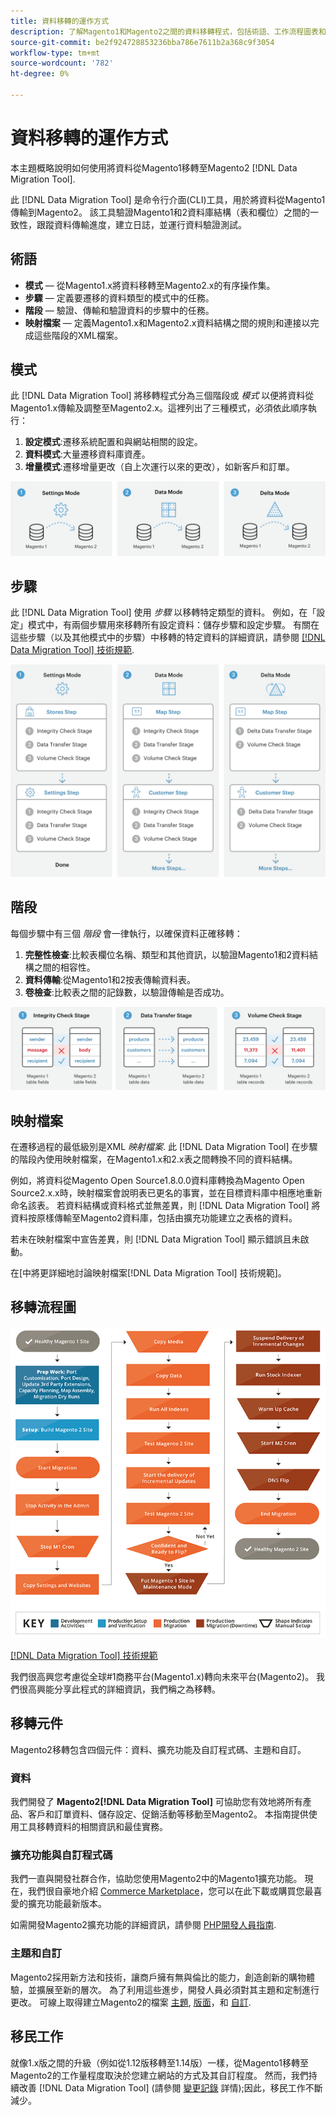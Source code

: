 ```yaml
---
title: 資料移轉的運作方式
description: 了解Magento1和Magento2之間的資料移轉程式，包括術語、工作流程圖表和步驟。
source-git-commit: be2f924728853236bba786e7611b2a368c9f3054
workflow-type: tm+mt
source-wordcount: '782'
ht-degree: 0%

---
```



# 資料移轉的運作方式

本主題概略說明如何使用將資料從Magento1移轉至Magento2 [!DNL Data Migration Tool].

此 [!DNL Data Migration Tool] 是命令行介面(CLI)工具，用於將資料從Magento1傳輸到Magento2。 該工具驗證Magento1和2資料庫結構（表和欄位）之間的一致性，跟蹤資料傳輸進度，建立日誌，並運行資料驗證測試。

## 術語

* **模式**  — 從Magento1.x將資料移轉至Magento2.x的有序操作集。
* **步驟**  — 定義要遷移的資料類型的模式中的任務。
* **階段**  — 驗證、傳輸和驗證資料的步驟中的任務。
* **映射檔案**  — 定義Magento1.x和Magento2.x資料結構之間的規則和連接以完成這些階段的XML檔案。

## 模式

此 [!DNL Data Migration Tool] 將移轉程式分為三個階段或 *模式* 以便將資料從Magento1.x傳輸及調整至Magento2.x。這裡列出了三種模式，必須依此順序執行：

1. **設定模式**:遷移系統配置和與網站相關的設定。
1. **資料模式**:大量遷移資料庫資產。
1. **增量模式**:遷移增量更改（自上次運行以來的更改），如新客戶和訂單。

![移轉模式](../../assets/data-migration/MigrationModes2.png)

## 步驟

此 [!DNL Data Migration Tool] 使用 *步驟* 以移轉特定類型的資料。 例如，在「設定」模式中，有兩個步驟用來移轉所有設定資料：儲存步驟和設定步驟。 有關在這些步驟（以及其他模式中的步驟）中移轉的特定資料的詳細資訊，請參閱 [[!DNL Data Migration Tool] 技術規範](technical-specification.md).

![移轉概述](../../assets/data-migration/MigrationOverview2.png)

## 階段

每個步驟中有三個 *階段* 會一律執行，以確保資料正確移轉：

1. **完整性檢查**:比較表欄位名稱、類型和其他資訊，以驗證Magento1和2資料結構之間的相容性。
1. **資料傳輸**:從Magento1和2按表傳輸資料表。
1. **卷檢查**:比較表之間的記錄數，以驗證傳輸是否成功。

![遷移階段](../../assets/data-migration/MigrationSteps2.png)

## 映射檔案

在遷移過程的最低級別是XML *映射檔案*. 此 [!DNL Data Migration Tool] 在步驟的階段內使用映射檔案，在Magento1.x和2.x表之間轉換不同的資料結構。

例如，將資料從Magento Open Source1.8.0.0資料庫轉換為Magento Open Source2.x.x時，映射檔案會說明表已更名的事實，並在目標資料庫中相應地重新命名該表。 若資料結構或資料格式並無差異，則 [!DNL Data Migration Tool] 將資料按原樣傳輸至Magento2資料庫，包括由擴充功能建立之表格的資料。

若未在映射檔案中宣告差異，則 [!DNL Data Migration Tool] 顯示錯誤且未啟動。

在[中將更詳細地討論映射檔案[!DNL Data Migration Tool] 技術規範]。

## 移轉流程圖

![移轉流程](../../assets/data-migration/migration_flow.png)

[[!DNL Data Migration Tool] 技術規範](technical-specification.md)

我們很高興您考慮從全球#1商務平台(Magento1.x)轉向未來平台(Magento2)。 我們很高興能分享此程式的詳細資訊，我們稱之為移轉。

## 移轉元件

Magento2移轉包含四個元件：資料、擴充功能及自訂程式碼、主題和自訂。

### 資料

我們開發了 **Magento2[!DNL Data Migration Tool]** 可協助您有效地將所有產品、客戶和訂單資料、儲存設定、促銷活動等移動至Magento2。 本指南提供使用工具移轉資料的相關資訊和最佳實務。

### 擴充功能與自訂程式碼

我們一直與開發社群合作，協助您使用Magento2中的Magento1擴充功能。 現在，我們很自豪地介紹 [Commerce Marketplace](https://marketplace.magento.com/)，您可以在此下載或購買您最喜愛的擴充功能最新版本。

如需開發Magento2擴充功能的詳細資訊，請參閱 [PHP開發人員指南](https://developer.adobe.com/commerce/php/development/).

### 主題和自訂

Magento2採用新方法和技術，讓商戶擁有無與倫比的能力，創造創新的購物體驗，並擴展至新的層次。 為了利用這些進步，開發人員必須對其主題和定制進行更改。 可線上取得建立Magento2的檔案 [主題](https://developer.adobe.com/commerce/frontend-core/guide/themes/), [版面](https://developer.adobe.com/commerce/frontend-core/guide/layouts/)，和 [自訂](https://developer.adobe.com/commerce/frontend-core/guide/layouts/xml-manage/).

## 移民工作

就像1.x版之間的升級（例如從1.12版移轉至1.14版）一樣，從Magento1移轉至Magento2的工作量程度取決於您建立網站的方式及其自訂程度。
然而，我們持續改善 [!DNL Data Migration Tool] (請參閱 [變更記錄](https://github.com/magento/data-migration-tool/blob/2.3/CHANGELOG.md) 詳情);因此，移民工作不斷減少。
